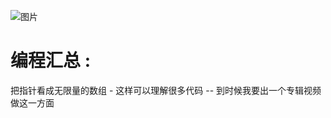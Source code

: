 

![图片](https://user-images.githubusercontent.com/68007558/178905167-7e5b1058-5902-413d-8bc6-b74223f0678e.png)


# 编程汇总 :


把指针看成无限量的数组 - 这样可以理解很多代码
-- 到时候我要出一个专辑视频做这一方面
